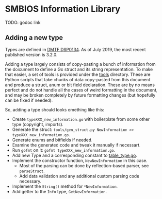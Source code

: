 # SMBIOS Information Library

TODO: godoc link

## Adding a new type

Types are defined in [DMTF DSP0134](https://www.dmtf.org/dsp/DSP0134). As of July 2019, the most recent published version is 3.2.0.

Adding a type largely consists of copy-pasting a bunch of information from the doicument to define a Go struct and its string representation.
To make that easier, a set of tools is provided under the [tools](tools/) directory. These are Python scripts that take chunks of data copy-pasted
from this document and produce a struct, anum or bit field declaration. These are by no means perfect and do not handle all the cases of weird formatting
in the document, and may be broken completely by future formatting changes (but hopefully can be fixed if needed).

So, adding a type should looks omething like this:
 * Create `typeXXX_new_information.go` with boilerplate from some other type (copyright, imports).
 * Generate the struct: `tools/gen_struct.py NewInformation >> typeXXX_new_information.go`.
 * Generate enums and bitfields if needed.
 * Examine the generated code and tweak it manually if necessart.
 * Run `gofmt` on it: `gofmt typeXXX_new_information.go`.
 * Add new Type and a corresponding constant to [table_type.go](table_type.go).
 * Implement the constructor function, `NewNewInformation` in this case.
   * Most of the parsing can be done by reflection-based parser, see `parseStruct`.
   * Add data validation and any additional custom parsing code necessary.
 * Implement the `String()` method for `*NewInformation`.
 * Add getter to the `Info` type, `GetNewInformation`.
